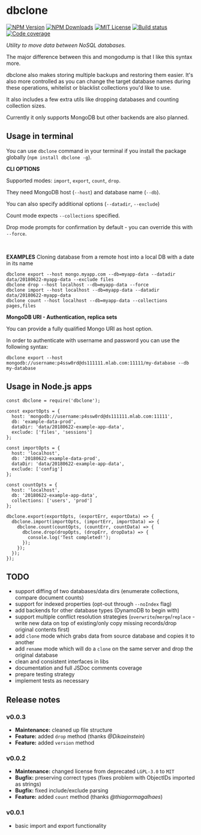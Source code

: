 # dbclone

[![NPM Version][npm-img]][npm-url]
[![NPM Downloads][npm-dl-img]][npm-stat-url]
[![MIT License][license-img]][license-link]
[![Build status][circle-img]][circle-url]
[![Code coverage][coveralls-img]][coveralls-url]

[npm-url]: https://npmjs.org/package/dbclone
[npm-stat-url]: https://npm-stat.com/charts.html?package=dbclone
[npm-img]: https://img.shields.io/npm/v/dbclone.svg
[npm-dl-img]: https://img.shields.io/npm/dm/dbclone.svg
[circle-img]: https://img.shields.io/circleci/project/github/vot/dbclone/master.svg
[circle-url]: https://circleci.com/gh/vot/dbclone/tree/master
[coveralls-img]: https://img.shields.io/coveralls/github/vot/dbclone/master.svg
[coveralls-url]: https://coveralls.io/github/vot/dbclone?branch=master

[license-img]: https://img.shields.io/badge/license-MIT-blue.svg
[license-link]: https://spdx.org/licenses/MIT


*Utility to move data between NoSQL databases.*

The major difference between this and mongodump is that I like this syntax more.

dbclone also makes storing multiple backups and restoring them easier.
It's also more controlled as you can change the target database names during
these operations, whitelist or blacklist collections you'd like to use.

It also includes a few extra utils like dropping databases and counting collection sizes.

Currently it only supports MongoDB but other backends are also planned.


## Usage in terminal

You can use `dbclone` command in your terminal if you install the package
globally (`npm install dbclone -g`).

**CLI OPTIONS**

Supported modes: `import`, `export`, `count`, `drop`.

They need MongoDB host (`--host`) and database name (`--db`).

You can also specify additional options  (`--datadir`, `--exclude`)

Count mode expects `--collections` specified.

Drop mode prompts for confirmation by default - you can override this with `--force`.

<br />

**EXAMPLES** Cloning database from a remote host into a local DB with a date in its name

```
dbclone export --host mongo.myapp.com --db=myapp-data --datadir data/20180622-myapp-data --exclude files
dbclone drop --host localhost --db=myapp-data --force
dbclone import --host localhost --db=myapp-data --datadir data/20180622-myapp-data
dbclone count --host localhost --db=myapp-data --collections pages,files
```

**MongoDB URI - Authentication, replica sets**

You can provide a fully qualified Mongo URI as host option.

In order to authenticate with username and password you can use the following syntax:

```
dbclone export --host mongodb://username:p4ssw0rd@ds111111.mlab.com:11111/my-database --db my-database
```


## Usage in Node.js apps

```
const dbclone = require('dbclone');

const exportOpts = {
  host: 'mongodb://username:p4ssw0rd@ds111111.mlab.com:11111',
  db: 'example-data-prod',
  dataDir: 'data/20180622-example-app-data',
  exclude: ['files', 'sessions']
};

const importOpts = {
  host: 'localhost',
  db: '20180622-example-data-prod',
  dataDir: 'data/20180622-example-app-data',
  exclude: ['config']
};

const countOpts = {
  host: 'localhost',
  db: '20180622-example-app-data',
  collections: ['users', 'prod']
};

dbclone.export(exportOpts, (exportErr, exportData) => {
  dbclone.import(importOpts, (importErr, importData) => {
    dbclone.count(countOpts, (countErr, countData) => {
      dbclone.drop(dropOpts, (dropErr, dropData) => {
        console.log('Test completed!');
      });
    });
  });
});
```


## TODO

- support diffing of two databases/data dirs (enumerate collections, compare document counts)
- support for indexed properties (opt-out through `--noIndex` flag)
- add backends for other database types (DynamoDB to begin with)
- support multiple conflict resolution strategies (`overwrite`/`merge`/`replace` - write new data on top of existing/only copy missing records/drop original contents first)
- add `clone` mode which grabs data from source database and copies it to another
- add `rename` mode which will do a `clone` on the same server and drop the original database
- clean and consistent interfaces in libs
- documentation and full JSDoc comments coverage
- prepare testing strategy
- implement tests as necessary


## Release notes

### v0.0.3

- **Maintenance:** cleaned up file structure
- **Feature:** added `drop` method (thanks *@Dikaeinstein*)
- **Feature:** added `version` method


### v0.0.2

- **Maintenance:** changed license from deprecated `LGPL-3.0` to `MIT`
- **Bugfix:** preserving correct types (fixes problem with ObjectIDs imported as strings)
- **Bugfix:** fixed include/exclude parsing
- **Feature:** added `count` method (thanks *@thiagormagalhaes*)


### v0.0.1

- basic import and export functionality
